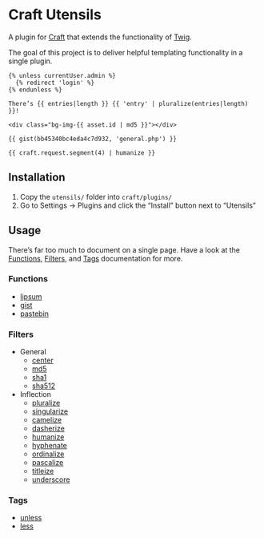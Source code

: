 # Craft Utensils

A plugin for [Craft](http://craftcms.com) that extends the functionality of [Twig](http://twig.sensiolabs.org/).

The goal of this project is to deliver helpful templating functionality in a single plugin.

```jinja
{% unless currentUser.admin %}
  {% redirect 'login' %}
{% endunless %}

There’s {{ entries|length }} {{ 'entry' | pluralize(entries|length) }}!

<div class="bg-img-{{ asset.id | md5 }}"></div>

{{ gist(bb45340bc4eda4c7d932, 'general.php') }}

{{ craft.request.segment(4) | humanize }}
```

## Installation

1. Copy the `utensils/` folder into `craft/plugins/`
2. Go to Settings → Plugins and click the “Install” button next to “Utensils”

## Usage

There’s far too much to document on a single page. Have a look at the [Functions](docs/functions.md), [Filters](docs/filters.md), and [Tags](docs/tags.md) documentation for more.

### Functions
- [lipsum](docs/functions.md#lipsum-paragraphs5-htmltrue-min20-max100-)
- [gist](docs/functions.md#gist-id-filenull-)
- [pastebin](docs/functions.md#pastebin)

### Filters
- General
  - [center](docs/filters.md#center-width80-)
  - [md5](docs/filters.md#md5)
  - [sha1](docs/filters.md#sha1)
  - [sha512](docs/filters.md#sha512)
- Inflection
  - [pluralize](docs/filters.md#pluralize-num2-)
  - [singularize](docs/filters.md#singularize)
  - [camelize](docs/filters.md#camelize)
  - [dasherize](docs/filters.md#dasherize)
  - [humanize](docs/filters.md#humanize)
  - [hyphenate](docs/filters.md#hyphenate)
  - [ordinalize](docs/filters.md#ordinalize)
  - [pascalize](docs/filters.md#pascalize)
  - [titleize](docs/filters.md#titleize)
  - [underscore](docs/filters.md#underscore)

### Tags
- [unless](docs/tags.md#unless)
- [less](docs/tags.md#less)
